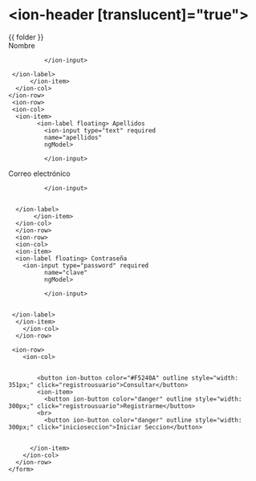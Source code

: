 # <ion-header [translucent]="true">
  
  <ion-toolbar>
    <ion-buttons slot="start">
      <ion-menu-button></ion-menu-button>
    </ion-buttons>
    <ion-title>{{ folder }}</ion-title>
  </ion-toolbar>
</ion-header>

<ion-content>
  <ion-list id="inbox-list">
    <form #formulario>
   <ion-row>
   <ion-col>
    <ion-item>
    <ion-label floating> Nombre
                <ion-input type="text" required
              name="nombres" 
              ngModel>

              </ion-input>

     </ion-label>
          </ion-item>
      </ion-col>
    </ion-row>
     <ion-row>
     <ion-col>
      <ion-item>
            <ion-label floating> Apellidos 
              <ion-input type="text" required
              name="apellidos" 
              ngModel>

              </ion-input>

   </ion-label>
    </ion-item>
      </ion-col>
     </ion-row>
      <ion-row>
     <ion-col>
     <ion-item>
            <ion-label floating> Correo electrónico 
              <ion-input type="text" required
              name="correo" 
              ngModel>

              </ion-input>


      </ion-label>
           </ion-item>
      </ion-col>
      </ion-row>
      <ion-row>
      <ion-col>
      <ion-item>
      <ion-label floating> Contraseña  
        <ion-input type="password" required
              name="clave" 
              ngModel>

              </ion-input>


     </ion-label>
      </ion-item>
        </ion-col>
      </ion-row>

     <ion-row>
        <ion-col>
          
            
            <button ion-button color="#F5240A" outline style="width: 351px;" click="registrousuario">Consultar</button>
            <ion-item>
              <button ion-button color="danger" outline style="width: 300px;" click="registrousuario">Registrarme</button>
            <br>
              <button ion-button color="danger" outline style="width: 300px;" click="inicioseccion">Iniciar Seccion</button>
             
          
          </ion-item>
        </ion-col>
      </ion-row>
    </form>


